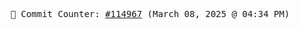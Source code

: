 <p align="center">
    <samp>
        📮 Commit Counter: <a href="https://github.com/Javascript-void0/Javascript-void0/commits/main">#114967</a> (March 08, 2025 @ 04:34 PM)
    </samp>
</p>